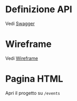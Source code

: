# Definizione API

Vedi [Swagger](./swagger.yml)

# Wireframe

Vedi [Wireframe](Wireframe/Wireframe_Barbiere.drawio)


# Pagina HTML

Apri il progetto su `/events`
